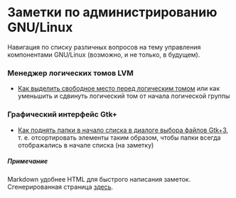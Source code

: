 # Заметки по администрированию GNU/Linux

Навигация по списку различных вопросов на тему управления компонентами GNU/Linux (возможно, и не только, в будущем).

### Менеджер логических томов LVM

- [Как выделить свободное место перед логическим томом](lvm-lv-reduce-shift-from-the-beginning.ru_RU.md) или как уменьшить и сдвинуть логический том от начала логической группы

### Графический интерфейс Gtk+

- [Как поднять папки в начало списка в диалоге выбора файлов Gtk+3](gtk-file-chooser-folders-first.ru_RU.md), т. е. отсортировать элементы таким образом, чтобы папки всегда отображались в начале списка (на заметку)

##### Примечание
Markdown удобнее HTML для быстрого написания заметок. Сгенерированная страница [здесь](https://valv.github.io/linux-tricks).
